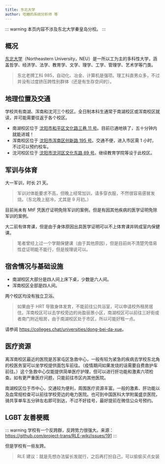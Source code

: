 ```yaml
---
title: 东北大学
author: 吃糖的系统分析师 等
---
```


::: warning
本页内容不涉及东北大学秦皇岛分校。
:::

## 概况

[东北大学](https://www.neu.edu.cn)（Northeastern University，NEU）是一所以工为主的多科性大学，涵盖哲学、经济学、法学、教育学、文学、理学、工学、管理学、艺术学等门类。

> 东北老牌工科 985，自动化、冶金、计算机是强项。理工科直男众多，不过并没有过度挤压跨性别群体（还是有生存空间的）。

## 地理位置及交通

学校共有南湖、浑南和沈河三个校区。全日制本科生通常于南湖校区或浑南校区就读，并可能需要往返于各个校区。

- 南湖校区位于 [沈阳市和平区文化路三巷 11 号](https://amap.com/place/B00180JB6L)。目前已通地铁了，五十分钟内就能进城！
- 浑南校区位于 [沈阳市浑南区创新路 195 号](https://amap.com/place/B001817WBT)。交通不便，进入市区需 1 小时，不过可以预约校车。
- 沈河校区位于 [沈阳市沈河区文化东路 89 号](https://amap.com/place/B0FFGXUPA1)。继续教育学院等设于此校区。

## 军训与体育

大一军训，时长 21 天。

> 军训对体能要求不高，但晚上经常加训，请多穿衣服，不然很容易感冒发烧。（东北晚上挺冷，尤其是 9 月初。）

目前尚未有 MtF 凭医疗证明免除军训的案例，但是有因其他疾病的医学证明免除军训的案例。

大二前有体育课，但是由于身体原因出具医学证明可以不上体育课并转成室内保健课。

> 笔者曾经上过一个学期保健课（由于其他原因），但是目前尚不清楚凭借易性症证明能不能行，但是按理说可以。

## 宿舍情况与基础设施

- 南湖校区大部分是四人间上床下桌，少数是六人间。
- 浑南校区全部是四人间。

两个校区均没有独立卫浴。

> 如果由于 HRT 导致身体发育，不能前往公共浴室，可以申请校外租房居住。浑南校区可以去学校旁边的尚盈丽景小区，南湖校区可以前往三好街或者南门附近租房，由于南湖校区处于市区，所以可能好租一点。

请参阅 <https://colleges.chat/universities/dong-bei-da-xue>。

## 医疗资源

离浑南校区最近的医院是苏家屯区急救中心，一般有较为紧急的疾病去学校东北角的校医务室可以坐学校提供面包车前往。（疫情期间如果发烧的话需要自费救护车前往。）这个急救中心仅能提供简单医疗护理，但可以进行肝功能和激素六项检查。如有更严重医疗问题，只能前往市区内其他医院。

南湖校区位于市中心，交通较为便利，周围医疗资源丰富。一般的激素、肝功能以及血常规检查可以前往学校旁边的电力医院。也可到中国医科大学附属盛京医院，骑共享单车五分钟左右即可到达，不过不好挂号，最好提前在微信公众号预约。

## LGBT 友善梗概

::: warning
学校有一个反跨群，反跨势力很强大。来源：<https://github.com/project-trans/RLE-wiki/issues/191>
:::

但是学校有一些友跨。

> RLE 建议：就是先想办法留长发就行，之后再打扮自己，可以偷偷买点女装
